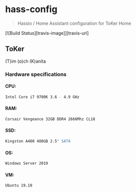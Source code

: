# hass-config
> Hassio / Home Assistant configuration for ToKer Home

[![Build Status][travis-image]][travis-url]

## ToKer

(T)im (o)ch (K)anita

### Hardware specifications

#### CPU:
```sh
Intel Core i7 9700K 3.6 - 4.9 GHz
```
#### RAM:
```sh
Corsair Vengeance 32GB DDR4 2666Mhz CL18
```
#### SSD: 
```sh
Kingston A400 480GB 2.5" SATA 
```
#### OS:
```sh
Windows Server 2019
```
#### VM: 
```sh
Ubuntu 19.10
```